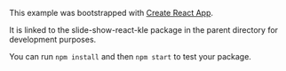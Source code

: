 This example was bootstrapped with [Create React App](https://github.com/facebook/create-react-app).

It is linked to the slide-show-react-kle package in the parent directory for development purposes.

You can run `npm install` and then `npm start` to test your package.
